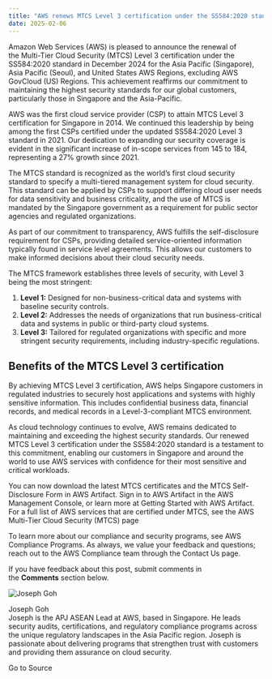 ```yaml
---
title: "AWS renews MTCS Level 3 certification under the SS584:2020 standard"
date: 2025-02-06
---
```


Amazon Web Services (AWS) is pleased to announce the renewal of the Multi-Tier Cloud Security (MTCS) Level 3 certification under the SS584:2020 standard in December 2024 for the Asia Pacific (Singapore), Asia Pacific (Seoul), and United States AWS Regions, excluding AWS GovCloud (US) Regions. This achievement reaffirms our commitment to maintaining the highest security standards for our global customers, particularly those in Singapore and the Asia-Pacific.

AWS was the first cloud service provider (CSP) to attain MTCS Level 3 certification for Singapore in 2014. We continued this leadership by being among the first CSPs certified under the updated SS584:2020 Level 3 standard in 2021. Our dedication to expanding our security coverage is evident in the significant increase of in-scope services from 145 to 184, representing a 27% growth since 2021.

The MTCS standard is recognized as the world’s first cloud security standard to specify a multi-tiered management system for cloud security. This standard can be applied by CSPs to support differing cloud user needs for data sensitivity and business criticality, and the use of MTCS is mandated by the Singapore government as a requirement for public sector agencies and regulated organizations.

As part of our commitment to transparency, AWS fulfills the self-disclosure requirement for CSPs, providing detailed service-oriented information typically found in service level agreements. This allows our customers to make informed decisions about their cloud security needs.

The MTCS framework establishes three levels of security, with Level 3 being the most stringent:

1. **Level 1:** Designed for non-business-critical data and systems with baseline security controls.
2. **Level 2:** Addresses the needs of organizations that run business-critical data and systems in public or third-party cloud systems.
3. **Level 3:** Tailored for regulated organizations with specific and more stringent security requirements, including industry-specific regulations.

## Benefits of the MTCS Level 3 certification

By achieving MTCS Level 3 certification, AWS helps Singapore customers in regulated industries to securely host applications and systems with highly sensitive information. This includes confidential business data, financial records, and medical records in a Level-3-compliant MTCS environment.

As cloud technology continues to evolve, AWS remains dedicated to maintaining and exceeding the highest security standards. Our renewed MTCS Level 3 certification under the SS584:2020 standard is a testament to this commitment, enabling our customers in Singapore and around the world to use AWS services with confidence for their most sensitive and critical workloads.

You can now download the latest MTCS certificates and the MTCS Self-Disclosure Form in AWS Artifact. Sign in to AWS Artifact in the AWS Management Console, or learn more at Getting Started with AWS Artifact. For a full list of AWS services that are certified under MTCS, see the AWS Multi-Tier Cloud Security (MTCS) page

To learn more about our compliance and security programs, see AWS Compliance Programs. As always, we value your feedback and questions; reach out to the AWS Compliance team through the Contact Us page.

If you have feedback about this post, submit comments in the **Comments** section below.

![Joseph Goh](https://d2908q01vomqb2.cloudfront.net/22d200f8670dbdb3e253a90eee5098477c95c23d/2022/06/23/Joseph-Goh.jpg)

Joseph Goh  
Joseph is the APJ ASEAN Lead at AWS, based in Singapore. He leads security audits, certifications, and regulatory compliance programs across the unique regulatory landscapes in the Asia Pacific region. Joseph is passionate about delivering programs that strengthen trust with customers and providing them assurance on cloud security.

Go to Source
